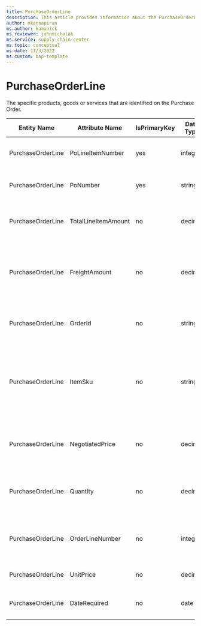 ```yaml
---
title: PurchaseOrderLine
description: This article provides information about the PurchaseOrderLine entity.
author: mkannapiran
ms.author: kamanick
ms.reviewer: johnmichalak
ms.service: supply-chain-center
ms.topic: conceptual
ms.date: 11/3/2022
ms.custom: bap-template
---
```


# PurchaseOrderLine

The specific products, goods or services that are identified on the Purchase Order.

| **Entity Name** | **Attribute Name** | **IsPrimaryKey** | **Data Type** | **Data Length** | **Description** |
| --- | --- | --- | --- | --- | --- |
| PurchaseOrderLine | PoLineItemNumber | yes | integer | 10 | The unique identifier of a PO line item. |
| PurchaseOrderLine | PoNumber | yes | string | 36 | The unique identifier of a Purchase Order. |
| PurchaseOrderLine | TotalLineItemAmount | no | decimal | 9 | The total value of the associated PO Line Items. |
| PurchaseOrderLine | FreightAmount | no | decimal | 9 | The amount of Freight costs authorized for the associated PO Line Item. |
| PurchaseOrderLine | OrderId | no | string | 36 | The unique number that identifies an Order. |
| PurchaseOrderLine | ItemSku | no | string | 20 | The Stock Keeping Unit identifier, which is typically used for inventory-related activities. |
| PurchaseOrderLine | NegotiatedPrice | no | decimal | 9 | The negotiated price of the associated PO Line Items. |
| PurchaseOrderLine | Quantity | no | decimal | 9 | The quantity of products to be shipped for this line item. |
| PurchaseOrderLine | OrderLineNumber | no | integer | 9 | The number that identifies the Order Line Item. |
| PurchaseOrderLine | UnitPrice | no | decimal | 9 | The unit price of the product. |
| PurchaseOrderLine | DateRequired | no | date | 8 | The date that the items are required. |
